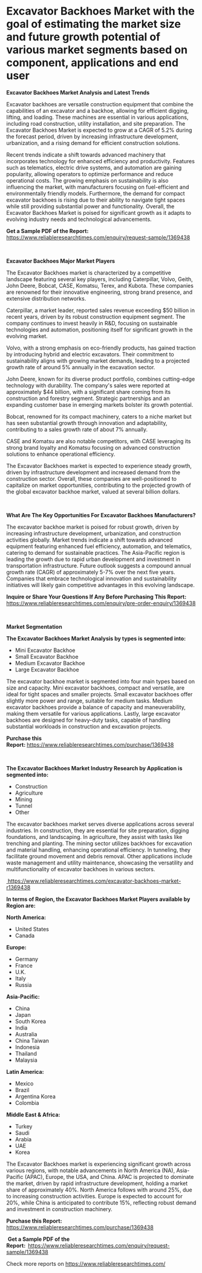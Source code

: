 <p><h1>Excavator Backhoes Market with the goal of estimating the market size and future growth potential of various market segments based on component, applications and end user</h1></p><p><strong>Excavator Backhoes Market Analysis and Latest Trends</strong></p>
<p><p>Excavator backhoes are versatile construction equipment that combine the capabilities of an excavator and a backhoe, allowing for efficient digging, lifting, and loading. These machines are essential in various applications, including road construction, utility installation, and site preparation. The Excavator Backhoes Market is expected to grow at a CAGR of 5.2% during the forecast period, driven by increasing infrastructure development, urbanization, and a rising demand for efficient construction solutions.</p><p>Recent trends indicate a shift towards advanced machinery that incorporates technology for enhanced efficiency and productivity. Features such as telematics, electric drive systems, and automation are gaining popularity, allowing operators to optimize performance and reduce operational costs. The growing emphasis on sustainability is also influencing the market, with manufacturers focusing on fuel-efficient and environmentally friendly models. Furthermore, the demand for compact excavator backhoes is rising due to their ability to navigate tight spaces while still providing substantial power and functionality. Overall, the Excavator Backhoes Market is poised for significant growth as it adapts to evolving industry needs and technological advancements.</p></p>
<p><strong>Get a Sample PDF of the Report:&nbsp;</strong> <a href="https://www.reliableresearchtimes.com/enquiry/request-sample/1369438?utm_campaign=2200&utm_medium=2&utm_source=Github&utm_content=ia&utm_term=22032025&utm_id=excavator-backhoes">https://www.reliableresearchtimes.com/enquiry/request-sample/1369438</a></p>
<p>&nbsp;</p>
<p><strong>Excavator Backhoes Major Market Players</strong></p>
<p><p>The Excavator Backhoes market is characterized by a competitive landscape featuring several key players, including Caterpillar, Volvo, Geith, John Deere, Bobcat, CASE, Komatsu, Terex, and Kubota. These companies are renowned for their innovative engineering, strong brand presence, and extensive distribution networks.</p><p>Caterpillar, a market leader, reported sales revenue exceeding $50 billion in recent years, driven by its robust construction equipment segment. The company continues to invest heavily in R&D, focusing on sustainable technologies and automation, positioning itself for significant growth in the evolving market.</p><p>Volvo, with a strong emphasis on eco-friendly products, has gained traction by introducing hybrid and electric excavators. Their commitment to sustainability aligns with growing market demands, leading to a projected growth rate of around 5% annually in the excavation sector.</p><p>John Deere, known for its diverse product portfolio, combines cutting-edge technology with durability. The company's sales were reported at approximately $44 billion, with a significant share coming from its construction and forestry segment. Strategic partnerships and an expanding customer base in emerging markets bolster its growth potential.</p><p>Bobcat, renowned for its compact machinery, caters to a niche market but has seen substantial growth through innovation and adaptability, contributing to a sales growth rate of about 7% annually.</p><p>CASE and Komatsu are also notable competitors, with CASE leveraging its strong brand loyalty and Komatsu focusing on advanced construction solutions to enhance operational efficiency.</p><p>The Excavator Backhoes market is expected to experience steady growth, driven by infrastructure development and increased demand from the construction sector. Overall, these companies are well-positioned to capitalize on market opportunities, contributing to the projected growth of the global excavator backhoe market, valued at several billion dollars.</p></p>
<p>&nbsp;</p>
<p><strong>What Are The Key Opportunities For Excavator Backhoes Manufacturers?</strong></p>
<p><p>The excavator backhoe market is poised for robust growth, driven by increasing infrastructure development, urbanization, and construction activities globally. Market trends indicate a shift towards advanced equipment featuring enhanced fuel efficiency, automation, and telematics, catering to demand for sustainable practices. The Asia-Pacific region is leading the growth due to rapid urban development and investment in transportation infrastructure. Future outlook suggests a compound annual growth rate (CAGR) of approximately 5-7% over the next five years. Companies that embrace technological innovation and sustainability initiatives will likely gain competitive advantages in this evolving landscape.</p></p>
<p><strong>Inquire or Share Your Questions If Any Before Purchasing This Report:</strong> <a href="https://www.reliableresearchtimes.com/enquiry/pre-order-enquiry/1369438?utm_campaign=2200&utm_medium=2&utm_source=Github&utm_content=ia&utm_term=22032025&utm_id=excavator-backhoes">https://www.reliableresearchtimes.com/enquiry/pre-order-enquiry/1369438</a></p>
<p>&nbsp;</p>
<p><strong>Market Segmentation</strong></p>
<p><strong>The Excavator Backhoes Market Analysis by types is segmented into:</strong></p>
<p><ul><li>Mini Excavator Backhoe</li><li>Small Excavator Backhoe</li><li>Medium Excavator Backhoe</li><li>Large Excavator Backhoe</li></ul></p>
<p><p>The excavator backhoe market is segmented into four main types based on size and capacity. Mini excavator backhoes, compact and versatile, are ideal for tight spaces and smaller projects. Small excavator backhoes offer slightly more power and range, suitable for medium tasks. Medium excavator backhoes provide a balance of capacity and maneuverability, making them versatile for various applications. Lastly, large excavator backhoes are designed for heavy-duty tasks, capable of handling substantial workloads in construction and excavation projects.</p></p>
<p><strong>Purchase this Report:&nbsp;</strong><a href="https://www.reliableresearchtimes.com/purchase/1369438?utm_campaign=2200&utm_medium=2&utm_source=Github&utm_content=ia&utm_term=22032025&utm_id=excavator-backhoes">https://www.reliableresearchtimes.com/purchase/1369438</a></p>
<p>&nbsp;</p>
<p><strong>The Excavator Backhoes Market Industry Research by Application is segmented into:</strong></p>
<p><ul><li>Construction</li><li>Agriculture</li><li>Mining</li><li>Tunnel</li><li>Other</li></ul></p>
<p><p>The excavator backhoes market serves diverse applications across several industries. In construction, they are essential for site preparation, digging foundations, and landscaping. In agriculture, they assist with tasks like trenching and planting. The mining sector utilizes backhoes for excavation and material handling, enhancing operational efficiency. In tunneling, they facilitate ground movement and debris removal. Other applications include waste management and utility maintenance, showcasing the versatility and multifunctionality of excavator backhoes in various sectors.</p></p>
<p><a href="https://www.reliableresearchtimes.com/excavator-backhoes-market-r1369438?utm_campaign=2200&utm_medium=2&utm_source=Github&utm_content=ia&utm_term=22032025&utm_id=excavator-backhoes">&nbsp;https://www.reliableresearchtimes.com/excavator-backhoes-market-r1369438</a></p>
<p><strong>In terms of Region, the Excavator Backhoes Market Players available by Region are:</strong></p>
<p>
    <p> <strong> North America: </strong>
        <ul>
            <li>United States</li>
            <li>Canada</li>
        </ul>
        </p> 
    <p> <strong> Europe: </strong>
        <ul>
            <li>Germany</li>
            <li>France</li>
            <li>U.K.</li>
            <li>Italy</li>
            <li>Russia</li>
        </ul>
        </p> 
    <p> <strong> Asia-Pacific: </strong>
        <ul>
            <li>China</li>
            <li>Japan</li>
            <li>South Korea</li>
            <li>India</li>
            <li>Australia</li>
            <li>China Taiwan</li>
            <li>Indonesia</li>
            <li>Thailand</li>
            <li>Malaysia</li>
        </ul>
        </p> 
    <p> <strong> Latin America: </strong>
        <ul>
            <li>Mexico</li>
            <li>Brazil</li>
            <li>Argentina Korea</li>
            <li>Colombia</li>
        </ul>
        </p> 
    <p> <strong> Middle East & Africa: </strong>
        <ul>
            <li>Turkey</li>
            <li>Saudi</li>
            <li>Arabia</li>
            <li>UAE</li>
            <li>Korea</li>
        </ul>
    </p>
    </p>
<p><p>The Excavator Backhoes market is experiencing significant growth across various regions, with notable advancements in North America (NA), Asia-Pacific (APAC), Europe, the USA, and China. APAC is projected to dominate the market, driven by rapid infrastructure development, holding a market share of approximately 40%. North America follows with around 25%, due to increasing construction activities. Europe is expected to account for 20%, while China is anticipated to contribute 15%, reflecting robust demand and investment in construction machinery.</p></p>
<p><strong>Purchase this Report: </strong><a href="https://www.reliableresearchtimes.com/purchase/1369438?utm_campaign=2200&utm_medium=2&utm_source=Github&utm_content=ia&utm_term=22032025&utm_id=excavator-backhoes">https://www.reliableresearchtimes.com/purchase/1369438</a></p>
<p>&nbsp;<strong>Get a Sample PDF of the Report:&nbsp;&nbsp;</strong><a href="https://www.reliableresearchtimes.com/enquiry/request-sample/1369438?utm_campaign=2200&utm_medium=2&utm_source=Github&utm_content=ia&utm_term=22032025&utm_id=excavator-backhoes">https://www.reliableresearchtimes.com/enquiry/request-sample/1369438</a></p>
<p><strong></strong></p>
<p>Check more reports on <a href="https://www.reliableresearchtimes.com/?utm_campaign=2200&utm_medium=2&utm_source=Github&utm_content=ia&utm_term=22032025&utm_id=excavator-backhoes">https://www.reliableresearchtimes.com/</a></p>